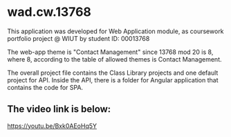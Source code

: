 # wad.cw.13768
This application was developed for Web Application module, as coursework portfolio project @ WIUT by student ID: 00013768

The web-app theme is "Contact Management" since 13768 mod 20 is 8, where 8, according to the table of allowed themes is Contact Management.

The overall project file contains the Class Library projects and one default project for API. Inside the API, there is a folder for Angular application that contains the code for SPA.

## The video link is below:
https://youtu.be/Bxk0AEoHq5Y
